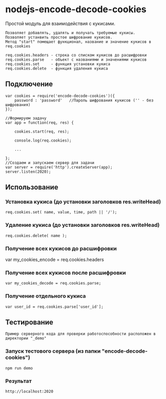 # nodejs-encode-decode-cookies
Простой модуль для взаимодействия с кукисами.
```
Позволяет добавлять, удалять и получать требуемые кукисы.
Позволяет устанвить простое шифрование кукисов.
Метод "start" помещает функционал, название и значение кукисов в req.cookies

req.cookies.headers - строка со списком кукисов до расшифровки
req.cookies.parse	- объект с названиями и значениями кукисов
req.cookies.set		- функция установки кукиса
req.cookies.delete	- функция удаления кукиса
```

## Подключение
```JS
var cookies = require('encode-decode-cookies')({
	password : 'password' 	//Пароль шифрования кукисов ('' - без шифрования)
});

//Формируем задачу
var app = function(req, res) {
	
	cookies.start(req, res);

	console.log(req.cookies);

	...
	
};
//Создаем и запускаем сервер для задачи
var server = require('http').createServer(app);
server.listen(2020);
```

## Использование

### Установка кукиса (до установки заголовков res.writeHead)
```JS
req.cookies.set( name, value, time, path || '/');
```

### Удаление кукиса (до установки заголовков res.writeHead)
```JS
req.cookies.delete( name );
```

### Получение всех кукисов до расшифровки

var my_cookies_encode = req.cookies.headers

### Получение всех кукисов после расшифровки
```JS
var my_cookies_decode = req.cookies.parse;
```

### Получение отдельного кукиса
```JS
var user_id = req.cookies.parse['user_id'];
```

## Тестирование
```
Пример серверного кода для проверки работоспособности расположен в директории "_demo"
```
### Запуск тестового сервера (из папки "encode-decode-cookies")
```
npm run demo
```
### Результат
```
http://localhost:2020
```

